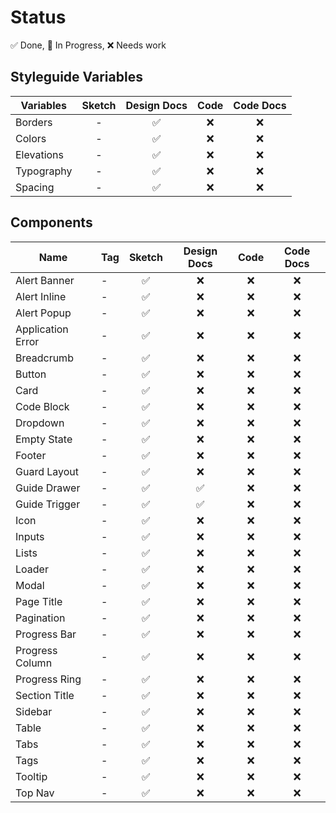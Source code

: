 # Status

✅ Done, 🚧 In Progress, ❌ Needs work

## Styleguide Variables

| Variables	 | Sketch | Design Docs | Code | Code Docs |
| ---        | :---: | :---: | :---: | :---: |
| Borders    | - | ✅ | ❌ | ❌ | ❌ |
| Colors     | - | ✅ | ❌ | ❌ | ❌ |
| Elevations | - | ✅ | ❌ | ❌ | ❌ |
| Typography | - | ✅ | ❌ | ❌ | ❌ |
| Spacing    | - | ✅ | ❌ | ❌ | ❌ |

## Components

| Name | Tag | Sketch | Design Docs | Code | Code Docs |
| --- | --- | :---: | :---: | :---: | :---: |
| Alert Banner      | - | ✅ | ❌ | ❌ | ❌ |
| Alert Inline      | - | ✅ | ❌ | ❌ | ❌ |
| Alert Popup       | - | ✅ | ❌ | ❌ | ❌ |
| Application Error | - | ✅ | ❌ | ❌ | ❌ |
| Breadcrumb        | - | ✅ | ❌ | ❌ | ❌ |
| Button            | - | ✅ | ❌ | ❌ | ❌ |
| Card              | - | ✅ | ❌ | ❌ | ❌ |
| Code Block        | - | ✅ | ❌ | ❌ | ❌ |
| Dropdown          | - | ✅ | ❌ | ❌ | ❌ |
| Empty State       | - | ✅ | ❌ | ❌ | ❌ |
| Footer            | - | ✅ | ❌ | ❌ | ❌ |
| Guard Layout      | - | ✅ | ❌ | ❌ | ❌ |
| Guide Drawer      | - | ✅ | ✅ | ❌ | ❌ |
| Guide Trigger     | - | ✅ | ✅ | ❌ | ❌ |
| Icon              | - | ✅ | ❌ | ❌ | ❌ |
| Inputs            | - | ✅ | ❌ | ❌ | ❌ |
| Lists             | - | ✅ | ❌ | ❌ | ❌ |
| Loader            | - | ✅ | ❌ | ❌ | ❌ |
| Modal             | - | ✅ | ❌ | ❌ | ❌ |
| Page Title        | - | ✅ | ❌ | ❌ | ❌ |
| Pagination        | - | ✅ | ❌ | ❌ | ❌ |
| Progress Bar      | - | ✅ | ❌ | ❌ | ❌ |
| Progress Column   | - | ✅ | ❌ | ❌ | ❌ |
| Progress Ring     | - | ✅ | ❌ | ❌ | ❌ |
| Section Title     | - | ✅ | ❌ | ❌ | ❌ |
| Sidebar           | - | ✅ | ❌ | ❌ | ❌ |
| Table             | - | ✅ | ❌ | ❌ | ❌ |
| Tabs              | - | ✅ | ❌ | ❌ | ❌ |
| Tags              | - | ✅ | ❌ | ❌ | ❌ |
| Tooltip           | - | ✅ | ❌ | ❌ | ❌ |
| Top Nav           | - | ✅ | ❌ | ❌ | ❌ |
